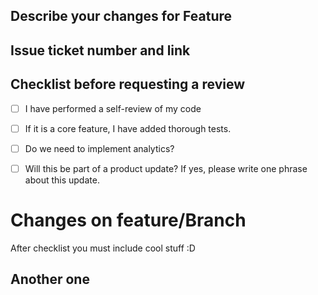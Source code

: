 ## Describe your changes for Feature

## Issue ticket number and link

## Checklist before requesting a review
- [ ] I have performed a self-review of my code
- [ ] If it is a core feature, I have added thorough tests.
- [ ] Do we need to implement analytics?
- [ ] Will this be part of a product update? If yes, please write one phrase about this update.


# Changes on feature/Branch
After checklist you must include cool stuff :D

## Another one

